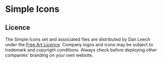 # Simple Icons

## Licence

The Simple Icons set and associated files are distributed by Dan Leech under the [Free Art Licence](http://artlibre.org/licence/lal/en). Company logos and icons may be subject to trademark and copyright conditions. Always check before deploying other companies’ branding on your own website.